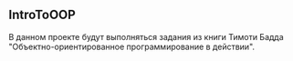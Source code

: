 ## IntroToOOP
В данном проекте будут выполняться задания из книги Тимоти Бадда "Объектно-ориентированное программирование в действии".

